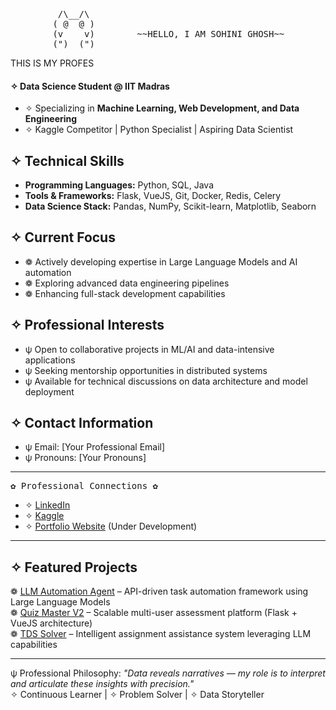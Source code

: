 <pre>         /\__/\ 
        ( @  @ )
        (v    v)        ~~HELLO, I AM SOHINI GHOSH~~
        (")__(")         
</pre>



THIS IS MY PROFES
#### ✧ Data Science Student @ **IIT Madras**  
- ✧ Specializing in **Machine Learning, Web Development, and Data Engineering**  
- ✧ Kaggle Competitor | Python Specialist | Aspiring Data Scientist  

## ✧ Technical Skills
- **Programming Languages:** Python, SQL, Java  
- **Tools & Frameworks:** Flask, VueJS, Git, Docker, Redis, Celery  
- **Data Science Stack:** Pandas, NumPy, Scikit-learn, Matplotlib, Seaborn  

## ✧ Current Focus
- ❁ Actively developing expertise in Large Language Models and AI automation  
- ❁ Exploring advanced data engineering pipelines  
- ❁ Enhancing full-stack development capabilities  

## ✧ Professional Interests
- ψ Open to collaborative projects in ML/AI and data-intensive applications  
- ψ Seeking mentorship opportunities in distributed systems  
- ψ Available for technical discussions on data architecture and model deployment  

## ✧ Contact Information
- ψ Email: [Your Professional Email]  
- ψ Pronouns: [Your Pronouns]  

---

<pre>
✿ Professional Connections ✿
</pre>
- ✧ [LinkedIn](https://www.linkedin.com/in/sohini340/)  
- ✧ [Kaggle](https://www.kaggle.com/sohinighosh)  
- ✧ [Portfolio Website](https://sohini340.github.io/) (Under Development)  

---

## ✧ Featured Projects
❁ [LLM Automation Agent](https://github.com/sohini340/llm-automation-agent) – API-driven task automation framework using Large Language Models  
❁ [Quiz Master V2](https://github.com/sohini340/quiz-master-v2) – Scalable multi-user assessment platform (Flask + VueJS architecture)  
❁ [TDS Solver](https://github.com/sohini340/tds-solver) – Intelligent assignment assistance system leveraging LLM capabilities  

---

ψ Professional Philosophy: *"Data reveals narratives — my role is to interpret and articulate these insights with precision."*  
✧ Continuous Learner | ✧ Problem Solver | ✧ Data Storyteller
